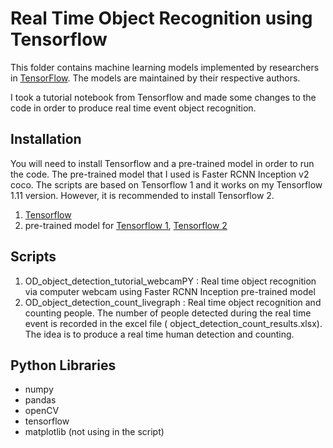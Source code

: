 # Real Time Object Recognition using Tensorflow

This folder contains machine learning models implemented by researchers in [TensorFlow](https://tensorflow.org). The models are maintained by their respective authors.

I took a tutorial notebook from Tensorflow and made some changes to the code in order to produce real time event object recognition. 

## Installation

You will need to install Tensorflow and a pre-trained model in order to run the code. The pre-trained model that I used is Faster RCNN Inception v2 coco. The scripts are based on Tensorflow 1 and it works on my Tensorflow 1.11 version. However, it is recommended to install Tensorflow 2.
1. [Tensorflow](https://www.tensorflow.org/install)
2. pre-trained model for [Tensorflow 1](https://github.com/tensorflow/models/blob/master/research/object_detection/g3doc/tf1_detection_zoo.md), [Tensorflow 2](https://github.com/tensorflow/models/blob/master/research/object_detection/g3doc/tf2_detection_zoo.md)


## Scripts

1. OD_object_detection_tutorial_webcamPY : Real time object recognition via computer webcam using Faster RCNN Inception pre-trained model
2. OD_object_detection_count_livegraph : Real time object recognition and counting people. The number of people detected during the real time event is recorded in the excel file ( object_detection_count_results.xlsx). The idea is to produce a real time human detection and counting.

## Python Libraries
- numpy
- pandas
- openCV
- tensorflow
- matplotlib (not using in the script)

